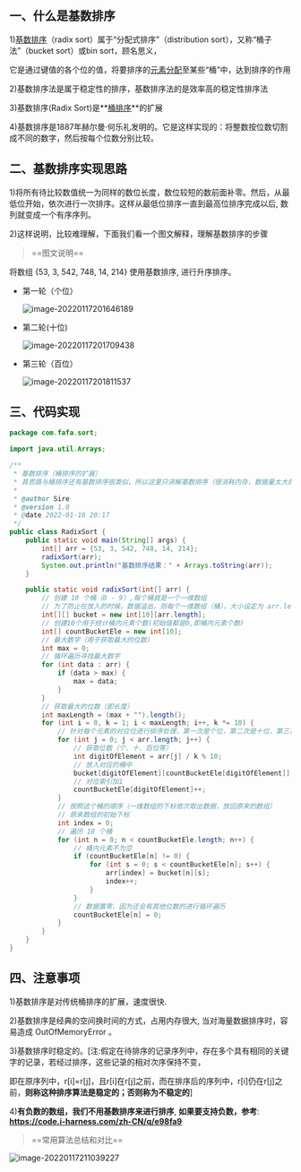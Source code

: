 ## 一、什么是基数排序

1)[基数排序](https://baike.baidu.com/item/基数排序/7875498)（radix sort）属于“分配式排序”（distribution sort），又称“桶子法”（bucket sort）或bin sort，顾名思义，

它是通过键值的各个位的值，将要排序的[元素分配](https://baike.baidu.com/item/元素分配/2107419)至某些“桶”中，达到排序的作用

2)基数排序法是属于稳定性的排序，基数排序法的是效率高的稳定性排序法

3)基数排序(Radix Sort)是**[桶排序](http://www.cnblogs.com/skywang12345/p/3602737.html)**的扩展

4)基数排序是1887年赫尔曼·何乐礼发明的。它是这样实现的：将整数按位数切割成不同的数字，然后按每个位数分别比较。

## 二、基数排序实现思路

1)将所有待比较数值统一为同样的数位长度，数位较短的数前面补零。然后，从最低位开始，依次进行一次排序。这样从最低位排序一直到最高位排序完成以后, 数列就变成一个有序序列。

2)这样说明，比较难理解，下面我们看一个图文解释，理解基数排序的步骤

> ==图文说明==

将数组 {53, 3, 542, 748, 14, 214} 使用基数排序, 进行升序排序。

- 第一轮（个位）

   ![image-20220117201646189](https://gitee.com/lovely-hair/blog-img/raw/master/img/20220117201919.png)

- 第二轮(十位)

   ![image-20220117201709438](https://gitee.com/lovely-hair/blog-img/raw/master/img/20220117201710.png)

- 第三轮（百位）

   ![image-20220117201811537](https://gitee.com/lovely-hair/blog-img/raw/master/img/20220117201811.png)

## 三、代码实现

```java
package com.fafa.sort;

import java.util.Arrays;

/**
 * 基数排序（桶排序的扩展）
 * 其思路与桶排序还有基数排序很类似，所以这里只讲解基数排序（很消耗内存，数据量太大的时候会 OutOfMemoryError ）
 *
 * @author Sire
 * @version 1.0
 * @date 2022-01-16 20:17
 */
public class RadixSort {
    public static void main(String[] args) {
        int[] arr = {53, 3, 542, 748, 14, 214};
        radixSort(arr);
        System.out.println("基数排序结果：" + Arrays.toString(arr));
    }

    public static void radixSort(int[] arr) {
        // 创建 10 个桶（0 - 9）,每个桶就是一个一维数组
        // 为了防止在放入的时候，数据溢出，则每个一维数组（桶），大小设定为 arr.length
        int[][] bucket = new int[10][arr.length];
        // 创建10个用于统计桶内元素个数(初始值都是0,即桶内元素个数)
        int[] countBucketEle = new int[10];
        // 最大数字（用于获取最大的位数）
        int max = 0;
        // 循环遍历寻找最大数字
        for (int data : arr) {
            if (data > max) {
                max = data;
            }
        }
        // 获取最大的位数（即长度）
        int maxLength = (max + "").length();
        for (int i = 0, k = 1; i < maxLength; i++, k *= 10) {
            // 针对每个元素的对应位进行排序处理，第一次是个位，第二次是十位，第三次是百位……以此类推
            for (int j = 0; j < arr.length; j++) {
                // 获取位数（个、十、百位等）
                int digitOfElement = arr[j] / k % 10;
                // 放入对应的桶中
                bucket[digitOfElement][countBucketEle[digitOfElement]] = arr[j];
                // 对应索引加1
                countBucketEle[digitOfElement]++;
            }
            // 按照这个桶的顺序（一维数组的下标依次取出数据，放回原来的数组）
            // 原来数组的初始下标
            int index = 0;
            // 遍历 10 个桶
            for (int n = 0; n < countBucketEle.length; n++) {
                // 桶内元素不为空
                if (countBucketEle[n] != 0) {
                    for (int s = 0; s < countBucketEle[n]; s++) {
                        arr[index] = bucket[n][s];
                        index++;
                    }
                }
                // 数据置零，因为还会有其他位数的进行循环遍历
                countBucketEle[n] = 0;
            }
        }
    }
}
```

## 四、注意事项

1)基数排序是对传统桶排序的扩展，速度很快.

2)基数排序是经典的空间换时间的方式，占用内存很大, 当对海量数据排序时，容易造成 OutOfMemoryError 。

3)基数排序时稳定的。[注:假定在待排序的记录序列中，存在多个具有相同的关键字的记录，若经过排序，这些记录的相对次序保持不变，

即在原序列中，r[i]=r[j]，且r[i]在r[j]之前，而在排序后的序列中，r[i]仍在r[j]之前，**则称这种排序算法是稳定的；否则称为不稳定的**]

4)**有负数的数组，我们不用基数排序来进行排序**, **如果要支持负数，参考**: **https://code.i-harness.com/zh-CN/q/e98fa9**

> ==常用算法总结和对比==

 ![image-20220117211039227](https://gitee.com/lovely-hair/blog-img/raw/master/img/20220117211039.png)